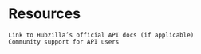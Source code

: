 # Resources

    Link to Hubzilla’s official API docs (if applicable)
    Community support for API users

